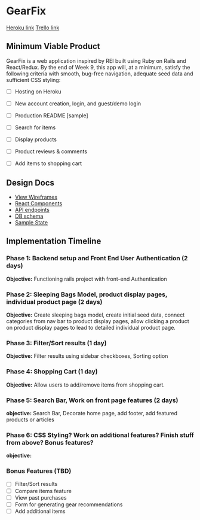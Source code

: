 # GearFix

[Heroku link][heroku]
[Trello link][trello]

[heroku]: http://gearfix.herokuapp.com
[trello]: https://trello.com/b/cQSLDu24/gearfix

## Minimum Viable Product

GearFix is a web application inspired by REI built using Ruby on Rails
and React/Redux.  By the end of Week 9, this app will, at a minimum, satisfy the
following criteria with smooth, bug-free navigation, adequate seed data and
sufficient CSS styling:

- [ ] Hosting on Heroku
- [ ] New account creation, login, and guest/demo login
- [ ] Production README [sample]
- [ ] Search for items
- [ ] Display products
- [ ] Product reviews & comments
- [ ] Add items to shopping cart


## Design Docs
* [View Wireframes][wireframes]
* [React Components][components]
* [API endpoints][api-endpoints]
* [DB schema][schema]
* [Sample State][sample-state]

[wireframes]: docs/wireframes
[components]: docs/component-hierarchy.md
[sample-state]: docs/sample-state.md
[api-endpoints]: docs/api-endpoints.md
[schema]: docs/schema.md

## Implementation Timeline

### Phase 1: Backend setup and Front End User Authentication (2 days)

**Objective:** Functioning rails project with front-end Authentication

### Phase 2: Sleeping Bags Model, product display pages, individual product page (2 days)

**Objective:** Create sleeping bags model, create initial seed data, connect categories
from nav bar to product display pages, allow clicking a product on product display pages
to lead to detailed individual product page.

### Phase 3: Filter/Sort results (1 day)

**Objective:** Filter results using sidebar checkboxes, Sorting option

### Phase 4: Shopping Cart (1 day)

**Objective:** Allow users to add/remove items from shopping cart.

### Phase 5: Search Bar, Work on front page features (2 days)

**objective:** Search Bar, Decorate home page, add footer, add featured products or articles

### Phase 6: CSS Styling?  Work on additional features? Finish stuff from above? Bonus features?

**objective:**


### Bonus Features (TBD)
- [ ] Filter/Sort results
- [ ] Compare items feature
- [ ] View past purchases
- [ ] Form for generating gear recommendations
- [ ] Add additional items
